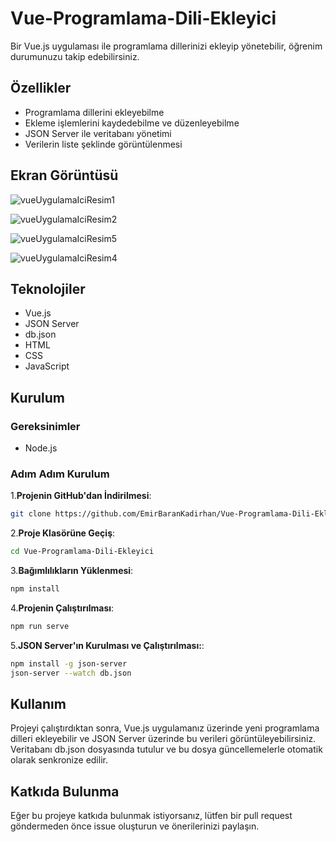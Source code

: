 # Vue-Programlama-Dili-Ekleyici
Bir Vue.js uygulaması ile programlama dillerinizi ekleyip yönetebilir, öğrenim durumunuzu takip edebilirsiniz.


## Özellikler
- Programlama dillerini ekleyebilme
- Ekleme işlemlerini kaydedebilme ve düzenleyebilme
- JSON Server ile veritabanı yönetimi
- Verilerin liste şeklinde görüntülenmesi


## Ekran Görüntüsü
![vueUygulamaIciResim1](src/assets/uygulamaIciResimler/vueUygulamaIciResim1)

![vueUygulamaIciResim2](src/assets/uygulamaIciResimler/vueUygulamaIciResim2)

![vueUygulamaIciResim5](src/assets/uygulamaIciResimler/vueUygulamaIciResim3)

![vueUygulamaIciResim4](src/assets/uygulamaIciResimler/vueUygulamaIciResim4)

## Teknolojiler
- Vue.js
- JSON Server
- db.json
- HTML
- CSS
- JavaScript


## Kurulum

### Gereksinimler

- Node.js

### Adım Adım Kurulum


1.**Projenin GitHub'dan İndirilmesi**:
   ```bash
   git clone https://github.com/EmirBaranKadirhan/Vue-Programlama-Dili-Ekleyici.git
   ```
2.**Proje Klasörüne Geçiş**:
   ```bash
   cd Vue-Programlama-Dili-Ekleyici
   ```
3.**Bağımlılıkların Yüklenmesi**:
   ```bash
   npm install
   ```
4.**Projenin Çalıştırılması**:
   ```bash
   npm run serve
   ```
5.**JSON Server'ın Kurulması ve Çalıştırılması:**:
   ```bash
   npm install -g json-server
   json-server --watch db.json
   ```   
 

## Kullanım
Projeyi çalıştırdıktan sonra, Vue.js uygulamanız üzerinde yeni programlama dilleri ekleyebilir ve JSON Server üzerinde bu verileri görüntüleyebilirsiniz. Veritabanı db.json dosyasında tutulur ve bu dosya güncellemelerle otomatik olarak senkronize edilir.

## Katkıda Bulunma
Eğer bu projeye katkıda bulunmak istiyorsanız, lütfen bir pull request göndermeden önce issue oluşturun ve önerilerinizi paylaşın.






